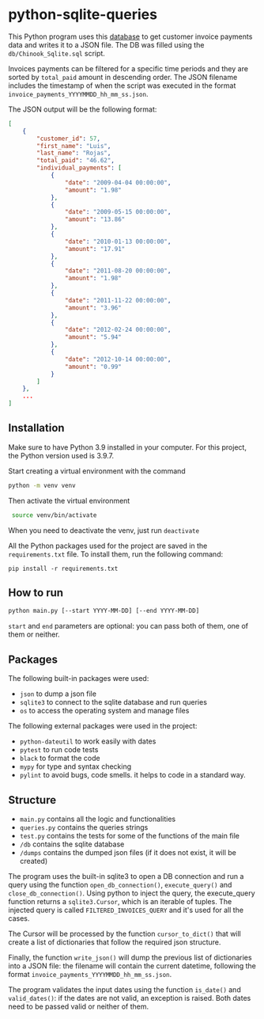 # python-sqlite-queries

This Python program uses this [database](https://raw.githubusercontent.com/lerocha/chinook-database/master/ChinookDatabase/DataSources/Chinook_Sqlite.sql) to get customer invoice payments data and writes it to a JSON file.
The DB was filled using the `db/Chinook_Sqlite.sql` script.

Invoices payments can be filtered for a specific time periods and they are sorted by `total_paid` amount in descending order. The JSON filename includes the timestamp of when the script was executed in the format `invoice_payments_YYYYMMDD_hh_mm_ss.json`.

The JSON output will be the following format:

```json
[
    {
        "customer_id": 57,
        "first_name": "Luis",
        "last_name": "Rojas",
        "total_paid": "46.62",
        "individual_payments": [
            {
                "date": "2009-04-04 00:00:00",
                "amount": "1.98"
            },
            {
                "date": "2009-05-15 00:00:00",
                "amount": "13.86"
            },
            {
                "date": "2010-01-13 00:00:00",
                "amount": "17.91"
            },
            {
                "date": "2011-08-20 00:00:00",
                "amount": "1.98"
            },
            {
                "date": "2011-11-22 00:00:00",
                "amount": "3.96"
            },
            {
                "date": "2012-02-24 00:00:00",
                "amount": "5.94"
            },
            {
                "date": "2012-10-14 00:00:00",
                "amount": "0.99"
            }
        ]
    },
    ...
]
```

## Installation

Make sure to have Python 3.9 installed in your computer. For this project, the Python version used is 3.9.7.

Start creating a virtual environment with the command

```bash
python -m venv venv
```

Then activate the virtual environment

```bash
 source venv/bin/activate
```

When you need to deactivate the venv, just run `deactivate`

All the Python packages used for the project are saved in the `requirements.txt` file. To install them, run the following command:

```
pip install -r requirements.txt
```

## How to run

```bash
python main.py [--start YYYY-MM-DD] [--end YYYY-MM-DD]
```

`start` and `end` parameters are optional: you can pass both of them, one of them or neither.

## Packages

The following built-in packages were used:

- `json` to dump a json file
- `sqlite3` to connect to the sqlite database and run queries
- `os` to access the operating system and manage files

The following external packages were used in the project:

- `python-dateutil` to work easily with dates
- `pytest` to run code tests
- `black` to format the code
- `mypy` for type and syntax checking
- `pylint` to avoid bugs, code smells. it helps to code in a standard way.

## Structure

- `main.py` contains all the logic and functionalities
- `queries.py` contains the queries strings
- `test.py` contains the tests for some of the functions of the main file
- `/db` contains the sqlite database
- `/dumps` contains the dumped json files (if it does not exist, it will be created)

The program uses the built-in sqlite3 to open a DB connection and run a query using the function `open_db_connection()`, `execute_query()` and `close_db_connection()`. Using python to inject the query, the execute_query function returns a `sqlite3.Cursor`, which is an iterable of tuples.
The injected query is called `FILTERED_INVOICES_QUERY` and it's used for all the cases.

The Cursor will be processed by the function `cursor_to_dict()` that will create a list of dictionaries that follow the required json structure.

Finally, the function `write_json()` will dump the previous list of dictionaries into a JSON file: the filename will contain the current datetime, following the format `invoice_payments_YYYYMMDD_hh_mm_ss.json`.

The program validates the input dates using the function `is_date()` and `valid_dates()`: if the dates are not valid, an exception is raised.
Both dates need to be passed valid or neither of them.
